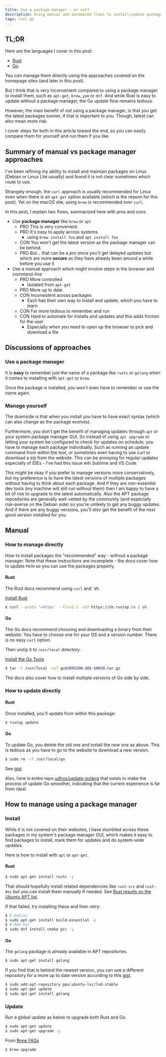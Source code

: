 ```yaml
---
title: Use a package manager - or not?
description: Using manual and automated flows to install/update packages like Rust and Go
tags: rust go
---
```


## TL;DR

Here are the languages I cover in this post:

- [Rust](https://github.com/MichaelCurrin/learn-to-code/tree/master/en/topics/scripting_languages/Rust)
- [Go](https://github.com/MichaelCurrin/learn-to-code/tree/master/en/topics/scripting_languages/Go)

You _can_ manage them directly using the approaches covered on the homepage sites (and later in this post).

But I think that is very inconvenient compared to using a package manager to install them, such as `apt-get`, `brew`, `yum` or `dnf`. And while Rust is easy to update without a package manager, the Go update flow remains tedious.

However, the main benefit of _not_ using a package manager, is that you get the latest packages sooner, if that is important to you. Though, latest can also mean more risk.

I cover steps for both in this article toward the end, so you can easily compare them for yourself and run them if you like.


## Summary of manual vs package manager approaches

I've been refining my ability to install and maintain packages on Linux (Debian or Linux Lite usually) and found it is not clear sometimes which route to use.

Strangely enough, the `curl` approach is usually recommended for Linux even when there _is_ an `apt-get` option available (which is the reason for this post). Yet on the macOS site, using `brew` is recommended over `curl`.

In this post, I explain two flows, summarized here with pros and cons.

<!-- TODO use :heavy_plus_sign: :heavy_minus_sign: but currently not supported -->

- Use **package manager** like `brew` or `apt`
    - PRO This is very convenient.
    - PRO It's easy to apply across systems
        - using `brew install foo` and `apt install foo`
    - CON You won't get the latest version as the package manager can be behind.
    - PRO But... that can be a _pro_ since you'll get delayed updates but which are more **secure** as they have already been around a while before you use it
- Use a manual approach which might involve steps in the browser and command-line
    - PRO More controlled
        - Isolated from `apt-get`
    - PRO More up to date.
    - CON Inconsistent across packages
        - Each has their own way to install and update, which you have to learn
    - CON Far more tedious to remember and run
    - CON Hard to automate for installs and updates and this adds friction for the user
        - Especially when you need to open up the browser to pick and download a file


## Discussions of approaches

### Use a package manager

It is **easy** to remember just the name of a package like `rustc` or `golang` when it comes to installing with `apt-get` or `brew`.

Once the package is installed, you won't even have to remember or use the name again.

### Manage yourself

The downside is that when you install you have to have exact syntax (which can also change as the package evolves).

Furthermore, you don't get the benefit of managing updates through `apt` or your system package manager GUI. So instead of using `apt upgrade` or letting your system be configured to check for updates on schedule, you have to manage each package individually. Such as running an update command from within the tool, or sometimes even having to use curl or download a zip from the website. This can be annoying for regular updates especially of IDEs - I've had this issue wih Sublime and VS Code.

This might be okay if you prefer to manage versions more conservatively, but my preference is to have the latest versions of multiple packages without having to think about each package. And if they are non-essential dev tools (my machine will still run without them) then I am happy to have a bit of risk to upgrade to the latest automatically. Also the APT package repositories are generally well-vetted by the community (and especially risk-averse on the Debian side) so you're unlikely to get any buggy updates. And if there are any buggy versions, you'll _also_ get the benefit of the next good version installed for you.


## Manual

### How to manage directly

How to install packages the "recommended" way - without a package manager. Note that these instructions are incomplete - the docs cover how to update `PATH` so you can use the packages properly.

#### Rust

The Rust docs recommend using `curl` and `sh.

[Install Rust](https://www.rust-lang.org/tools/install)

```sh
$ curl --proto '=https' --tlsv1.2 -sSf https://sh.rustup.rs | sh
```

#### Go

The Go docs recommend choosing and downloading a binary from their website. You have to choose one for your OS and a version number. There is no easy `curl` option.

Then unzip it to `/usr/local` directory.

[Install the Go Tools](https://golang.org/doc/install)

```sh
$ tar -C /usr/local -xzf go$VERSION.$OS-$ARCH.tar.gz
```

The docs also cover how to install multiple versions of Go side by side.

### How to update directly

#### Rust

Once installed, you'll update from within this package:

```sh
$ rustup update
```

#### Go

To update Go, you delete the old one and install the new one as above. This is tedious as you have to go to the website to download a new version.

```sh
$ sudo rm -rf /usr/local/go
```

See [gist](https://gist.github.com/nikhita/432436d570b89cab172dcf2894465753).

Also, here is entire repo [udhos/update-golang](https://github.com/udhos/update-golang) that exists to make the process of update Go smoother, indicating that the current experience is far from ideal.


## How to manage using a package manager

### Install
While it is not covered on their websites, I have stumbled across these packages in my system's package manager GUI, which makes it easy to find packages to install, mark them for updates and do system-wide updates.

Here is how to install with `apt` or `apt-get`.

#### Rust

```sh
$ sudo apt-get install rustc -y
```

That should hopefully install related dependencies like `rust-src` and `rust-doc` but you can install them manually if needed. See [Rust results on the Ubuntu APT list](https://packages.ubuntu.com/search?suite=default&section=all&arch=any&keywords=rust&searchon=names).

If that failed, try installing these and then retry:

```sh
$ # Debian
$ sudo apt-get install build-essential -y
$ # Red Hat
$ sudo dnf install cmake gcc -y
```

#### Go

The `golang` package is already available in APT repositories.

```sh
$ sudo apt-get install golang
```

If you find that is behind the newest version, you can use a different repository for a more up to date version according to this [gist](https://gist.github.com/Adron/4e1e7d0f71da7c415f455d5930ea94c9).

```sh
$ sudo add-apt-repository ppa:ubuntu-lxc/lxd-stable
$ sudo apt-get update
$ sudo apt-get install golang
```

### Update

Run a global update as below to upgrade both Rust and Go.

```sh
$ sudo apt-get update
$ sudo apt-get upgrade -y
```

From [Brew FAQs](https://docs.brew.sh/FAQ)

```sh
$ brew upgrade
```
